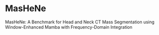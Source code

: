 # MasHeNe
MasHeNe: A Benchmark for Head and Neck CT Mass Segmentation using Window-Enhanced Mamba with Frequency-Domain Integration
